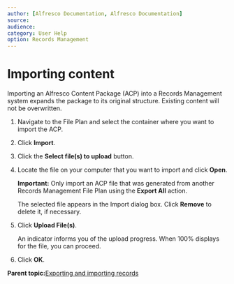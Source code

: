 ```yaml
---
author: [Alfresco Documentation, Alfresco Documentation]
source: 
audience: 
category: User Help
option: Records Management
---
```


# Importing content

Importing an Alfresco Content Package \(ACP\) into a Records Management system expands the package to its original structure. Existing content will not be overwritten.

1.  Navigate to the File Plan and select the container where you want to import the ACP.

2.  Click **Import**.

3.  Click the **Select file\(s\) to upload** button.

4.  Locate the file on your computer that you want to import and click **Open**.

    **Important:** Only import an ACP file that was generated from another Records Management File Plan using the **Export All** action.

    The selected file appears in the Import dialog box. Click **Remove** to delete it, if necessary.

5.  Click **Upload File\(s\)**.

    An indicator informs you of the upload progress. When 100% displays for the file, you can proceed.

6.  Click **OK**.


**Parent topic:**[Exporting and importing records](../concepts/rm-export-import.md)

